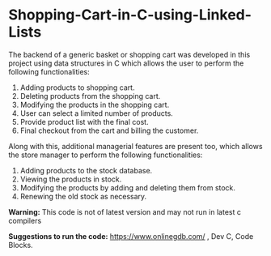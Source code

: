 # Shopping-Cart-in-C-using-Linked-Lists

The backend of a generic basket or shopping cart was developed in this project using data structures in C which allows the user to perform the following functionalities: 
1) Adding products to shopping cart.
2) Deleting products from the shopping cart.
3) Modifying the products in the shopping cart.
4) User can select a limited number of products. 
5) Provide product list with the final cost.
6) Final checkout from the cart and billing the customer.

Along with this, additional managerial features are present too, which allows the store manager to perform the following functionalities: 
1) Adding products to the stock database.
2) Viewing the products in stock.
3) Modifying the products by adding and deleting them from stock.
4) Renewing the old stock as necessary.


**Warning:**
This code is not of latest version and may not run in latest c compilers  

**Suggestions to run the code:** https://www.onlinegdb.com/ , Dev C, Code Blocks.
